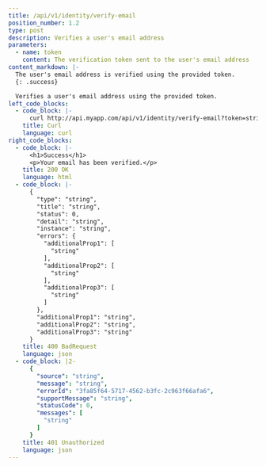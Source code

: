 ```yaml
---
title: /api/v1/identity/verify-email
position_number: 1.2
type: post
description: Verifies a user's email address
parameters:
  - name: token
    content: The verification token sent to the user's email address
content_markdown: |-
  The user's email address is verified using the provided token.
  {: .success}

  Verifies a user's email address using the provided token.
left_code_blocks:
  - code_block: |-
      curl http://api.myapp.com/api/v1/identity/verify-email?token=string
    title: Curl
    language: curl
right_code_blocks:
  - code_block: |-
      <h1>Success</h1>
      <p>Your email has been verified.</p>
    title: 200 OK
    language: html
  - code_block: |-
      {
        "type": "string",
        "title": "string",
        "status": 0,
        "detail": "string",
        "instance": "string",
        "errors": {
          "additionalProp1": [
            "string"
          ],
          "additionalProp2": [
            "string"
          ],
          "additionalProp3": [
            "string"
          ]
        },
        "additionalProp1": "string",
        "additionalProp2": "string",
        "additionalProp3": "string"
      }
    title: 400 BadRequest
    language: json
  - code_block: |2-
      {
        "source": "string",
        "message": "string",
        "errorId": "3fa85f64-5717-4562-b3fc-2c963f66afa6",
        "supportMessage": "string",
        "statusCode": 0,
        "messages": [
          "string"
        ]
      }
    title: 401 Unauthorized
    language: json
---
```

